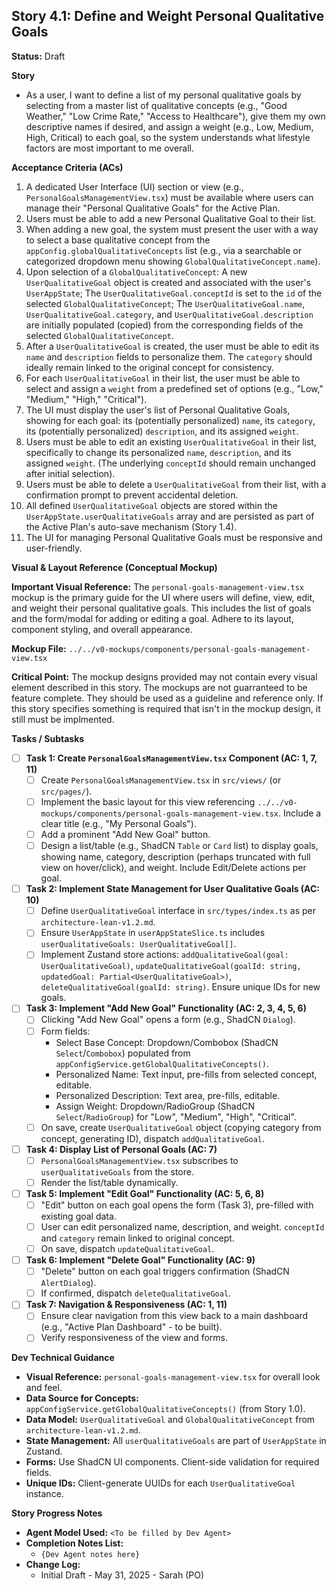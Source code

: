 ## Story 4.1: Define and Weight Personal Qualitative Goals

**Status:** Draft

**Story**
- As a user, I want to define a list of my personal qualitative goals by selecting from a master list of qualitative concepts (e.g., "Good Weather," "Low Crime Rate," "Access to Healthcare"), give them my own descriptive names if desired, and assign a weight (e.g., Low, Medium, High, Critical) to each goal, so the system understands what lifestyle factors are most important to me overall.

**Acceptance Criteria (ACs)**
1.  A dedicated User Interface (UI) section or view (e.g., `PersonalGoalsManagementView.tsx`) must be available where users can manage their "Personal Qualitative Goals" for the Active Plan.
2.  Users must be able to add a new Personal Qualitative Goal to their list.
3.  When adding a new goal, the system must present the user with a way to select a base qualitative concept from the `appConfig.globalQualitativeConcepts` list (e.g., via a searchable or categorized dropdown menu showing `GlobalQualitativeConcept.name`).
4.  Upon selection of a `GlobalQualitativeConcept`: A new `UserQualitativeGoal` object is created and associated with the user's `UserAppState`; The `UserQualitativeGoal.conceptId` is set to the `id` of the selected `GlobalQualitativeConcept`; The `UserQualitativeGoal.name`, `UserQualitativeGoal.category`, and `UserQualitativeGoal.description` are initially populated (copied) from the corresponding fields of the selected `GlobalQualitativeConcept`.
5.  After a `UserQualitativeGoal` is created, the user must be able to edit its `name` and `description` fields to personalize them. The `category` should ideally remain linked to the original concept for consistency.
6.  For each `UserQualitativeGoal` in their list, the user must be able to select and assign a `weight` from a predefined set of options (e.g., "Low," "Medium," "High," "Critical").
7.  The UI must display the user's list of Personal Qualitative Goals, showing for each goal: its (potentially personalized) `name`, its `category`, its (potentially personalized) `description`, and its assigned `weight`.
8.  Users must be able to edit an existing `UserQualitativeGoal` in their list, specifically to change its personalized `name`, `description`, and its assigned `weight`. (The underlying `conceptId` should remain unchanged after initial selection).
9.  Users must be able to delete a `UserQualitativeGoal` from their list, with a confirmation prompt to prevent accidental deletion.
10. All defined `UserQualitativeGoal` objects are stored within the `UserAppState.userQualitativeGoals` array and are persisted as part of the Active Plan's auto-save mechanism (Story 1.4).
11. The UI for managing Personal Qualitative Goals must be responsive and user-friendly.

**Visual & Layout Reference (Conceptual Mockup)**

**Important Visual Reference:** The `personal-goals-management-view.tsx` mockup is the primary guide for the UI where users will define, view, edit, and weight their personal qualitative goals. This includes the list of goals and the form/modal for adding or editing a goal. Adhere to its layout, component styling, and overall appearance.

**Mockup File:** `../../v0-mockups/components/personal-goals-management-view.tsx`

**Critical Point:** The mockup designs provided may not contain every visual element described in this story. The mockups are not guarranteed to be feature complete. They should be used as a guideline and reference only. If this story specifies something is required that isn't in the mockup design, it still must be implmented.

**Tasks / Subtasks**
- [ ] **Task 1: Create `PersonalGoalsManagementView.tsx` Component (AC: 1, 7, 11)**
    - [ ] Create `PersonalGoalsManagementView.tsx` in `src/views/` (or `src/pages/`).
    - [ ] Implement the basic layout for this view referencing `../../v0-mockups/components/personal-goals-management-view.tsx`. Include a clear title (e.g., "My Personal Goals").
    - [ ] Add a prominent "Add New Goal" button.
    - [ ] Design a list/table (e.g., ShadCN `Table` or `Card` list) to display goals, showing name, category, description (perhaps truncated with full view on hover/click), and weight. Include Edit/Delete actions per goal.
- [ ] **Task 2: Implement State Management for User Qualitative Goals (AC: 10)**
    - [ ] Define `UserQualitativeGoal` interface in `src/types/index.ts` as per `architecture-lean-v1.2.md`.
    - [ ] Ensure `UserAppState` in `userAppStateSlice.ts` includes `userQualitativeGoals: UserQualitativeGoal[]`.
    - [ ] Implement Zustand store actions: `addQualitativeGoal(goal: UserQualitativeGoal)`, `updateQualitativeGoal(goalId: string, updatedGoal: Partial<UserQualitativeGoal>)`, `deleteQualitativeGoal(goalId: string)`. Ensure unique IDs for new goals.
- [ ] **Task 3: Implement "Add New Goal" Functionality (AC: 2, 3, 4, 5, 6)**
    - [ ] Clicking "Add New Goal" opens a form (e.g., ShadCN `Dialog`).
    - [ ] Form fields:
        - Select Base Concept: Dropdown/Combobox (ShadCN `Select`/`Combobox`) populated from `appConfigService.getGlobalQualitativeConcepts()`.
        - Personalized Name: Text input, pre-fills from selected concept, editable.
        - Personalized Description: Text area, pre-fills, editable.
        - Assign Weight: Dropdown/RadioGroup (ShadCN `Select`/`RadioGroup`) for "Low", "Medium", "High", "Critical".
    - [ ] On save, create `UserQualitativeGoal` object (copying category from concept, generating ID), dispatch `addQualitativeGoal`.
- [ ] **Task 4: Display List of Personal Goals (AC: 7)**
    - [ ] `PersonalGoalsManagementView.tsx` subscribes to `userQualitativeGoals` from the store.
    - [ ] Render the list/table dynamically.
- [ ] **Task 5: Implement "Edit Goal" Functionality (AC: 5, 6, 8)**
    - [ ] "Edit" button on each goal opens the form (Task 3), pre-filled with existing goal data.
    - [ ] User can edit personalized name, description, and weight. `conceptId` and `category` remain linked to original concept.
    - [ ] On save, dispatch `updateQualitativeGoal`.
- [ ] **Task 6: Implement "Delete Goal" Functionality (AC: 9)**
    - [ ] "Delete" button on each goal triggers confirmation (ShadCN `AlertDialog`).
    - [ ] If confirmed, dispatch `deleteQualitativeGoal`.
- [ ] **Task 7: Navigation & Responsiveness (AC: 1, 11)**
    - [ ] Ensure clear navigation from this view back to a main dashboard (e.g., "Active Plan Dashboard" - to be built).
    - [ ] Verify responsiveness of the view and forms.

**Dev Technical Guidance**
-   **Visual Reference:** `personal-goals-management-view.tsx` for overall look and feel.
-   **Data Source for Concepts:** `appConfigService.getGlobalQualitativeConcepts()` (from Story 1.0).
-   **Data Model:** `UserQualitativeGoal` and `GlobalQualitativeConcept` from `architecture-lean-v1.2.md`.
-   **State Management:** All `userQualitativeGoals` are part of `UserAppState` in Zustand.
-   **Forms:** Use ShadCN UI components. Client-side validation for required fields.
-   **Unique IDs:** Client-generate UUIDs for each `UserQualitativeGoal` instance.

**Story Progress Notes**
* **Agent Model Used:** `<To be filled by Dev Agent>`
* **Completion Notes List:**
    * `{Dev Agent notes here}`
* **Change Log:**
    * Initial Draft - May 31, 2025 - Sarah (PO)
